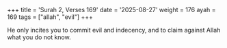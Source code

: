 +++
title = 'Surah 2, Verses 169'
date = '2025-08-27'
weight = 176
ayah = 169
tags = ["allah", "evil"]
+++

He only incites you to commit evil and indecency, and to claim against Allah what you do not know.